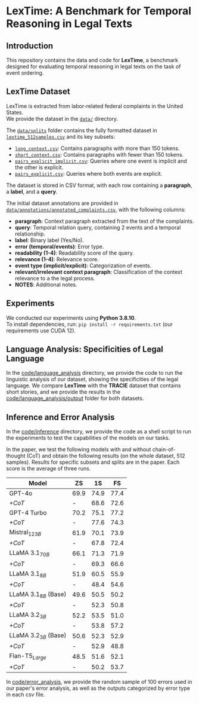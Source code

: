 # LexTime: A Benchmark for Temporal Reasoning in Legal Texts

## Introduction

This repository contains the data and code for **LexTime**, a benchmark designed for evaluating temporal reasoning in legal texts on the task of event ordering.

## LexTime Dataset

LexTime is extracted from labor-related federal complaints in the United States.  
We provide the dataset in the [`data/`](data/) directory.

The [`data/splits`](data/splits) folder contains the fully formatted dataset in [`lextime_512samples.csv`](splits/lextime_512samples.csv) and its key subsets:
- [`long_context.csv`](data/splits/long_context.csv): Contains paragraphs with more than 150 tokens.
- [`short_context.csv`](data/splits/short_context.csv): Contains paragraphs with fewer than 150 tokens.
- [`pairs_explicit_implicit.csv`](data/splits/pairs_explicit_implicit.csv): Queries where one event is implicit and the other is explicit.
- [`pairs_explicit.csv`](data/splits/pairs_explicit.csv): Queries where both events are explicit.

The dataset is stored in CSV format, with each row containing a **paragraph**, a **label**, and a **query**.

The initial dataset annotations are provided in [`data/annotations/annotated_complaints.csv`](data/annotations/annotated_complaints.csv), with the following columns:
- **paragraph**: Context paragraph extracted from the text of the complaints.
- **query**: Temporal relation query, containing 2 events and a temporal relationship.
- **label**: Binary label (Yes/No).
- **error (temporal/events)**: Error type.
- **readability (1-4)**: Readability score of the query.
- **relevance (1-4)**: Relevance score.
- **event type (implicit/explicit)**: Categorization of events.
- **relevant/irrelevant context paragraph**: Classification of the context relevance to a the legal process.
- **NOTES**: Additional notes.


## Experiments 

We conducted our experiments using **Python 3.8.10**.  
To install dependencies, run: `pip install -r requirements.txt` (our requirements use CUDA 12).

## Language Analysis: Specificities of Legal Language
In the [code/language_analysis](code/language_analysis) directory, we provide the code to run the linguistic analysis of our dataset, showing the specificities of the legal language. We compare **LexTime** with the **TRACIE** dataset that contains short stories, and we provide the results in the [code/language_analysis/output](code/language_analysis/output)  folder for both datasets. 

## Inference and Error Analysis
In the [code/inference](code/inference) directory, we provide the code as a shell script to run the experiments to test the capabilities of the models on our tasks.

In the paper, we test the following models with and without chain-of-thought (CoT) and obtain the following results (on the whole dataset, 512 samples). Results for specific subsets and splits are in the paper. Each score is the average of three runs.

| Model                 | ZS   | 1S   | FS   |
|-----------------------|------|------|------|
| GPT-4o               | 69.9 | 74.9 | 77.4 |
| *+CoT*               | -    | 68.6 | 72.6 |
| GPT-4 Turbo          | 70.2 | 75.1 | 77.2 |
| *+CoT*               | -    | 77.6 | 74.3 |
| Mistral$_{123B}$     | 61.9 | 70.1 | 73.9 |
| *+CoT*               | -    | 67.8 | 72.4 |
| LLaMA 3.1$_{70B}$    | 66.1 | 71.3 | 71.9 |
| *+CoT*               | -    | 69.3 | 66.6 |
| LLaMA 3.1$_{8B}$     | 51.9 | 60.5 | 55.9 |
| *+CoT*               | -    | 48.4 | 54.6 |
| LLaMA 3.1$_{8B}$ (Base) | 49.6 | 50.5 | 50.2 |
| *+CoT*               | -    | 52.3 | 50.8 |
| LLaMA 3.2$_{3B}$     | 52.2 | 53.5 | 51.0 |
| *+CoT*               | -    | 53.8 | 57.2 |
| LLaMA 3.2$_{3B}$ (Base) | 50.6 | 52.3 | 52.9 |
| *+CoT*               | -    | 52.9 | 48.8 |
| Flan-T5$_{Large}$      | 48.5 | 51.6 | 52.1 |
| *+CoT*               | -    | 50.2 | 53.7 |

In [code/error_analysis](code/error_analysis), we provide the random sample of 100 errors used in our paper\'s error analysis, as well as the outputs categorized by error type in each csv file.




